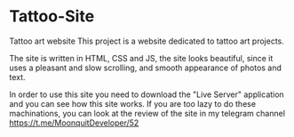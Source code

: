 # Tattoo-Site
Tattoo art website
This project is a website dedicated to tattoo art projects.

The site is written in HTML, CSS and JS, the site looks beautiful, since it uses a pleasant and slow scrolling, and smooth appearance of photos and text.

In order to use this site you need to download the "Live Server" application and you can see how this site works. If you are too lazy to do these machinations, you can look at the review of the site in my telegram channel
https://t.me/MoonquitDeveloper/52
